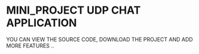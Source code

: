 # MINI_PROJECT UDP CHAT APPLICATION
YOU CAN VIEW THE SOURCE CODE, DOWNLOAD THE PROJECT AND ADD MORE FEATURES ..
